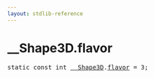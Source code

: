 ```yaml
---
layout: stdlib-reference
---
```


# __Shape3D.flavor

<pre>
<span class='code_keyword'>static</span> <span class='code_keyword'>const</span> <span class="code_keyword">int</span> <a href="/stdlib-reference/types/Shape3D/index" class="code_type">__Shape3D</a>.<a href="/stdlib-reference/types/Shape3D/flavor">flavor</a> = 3;
</pre>

